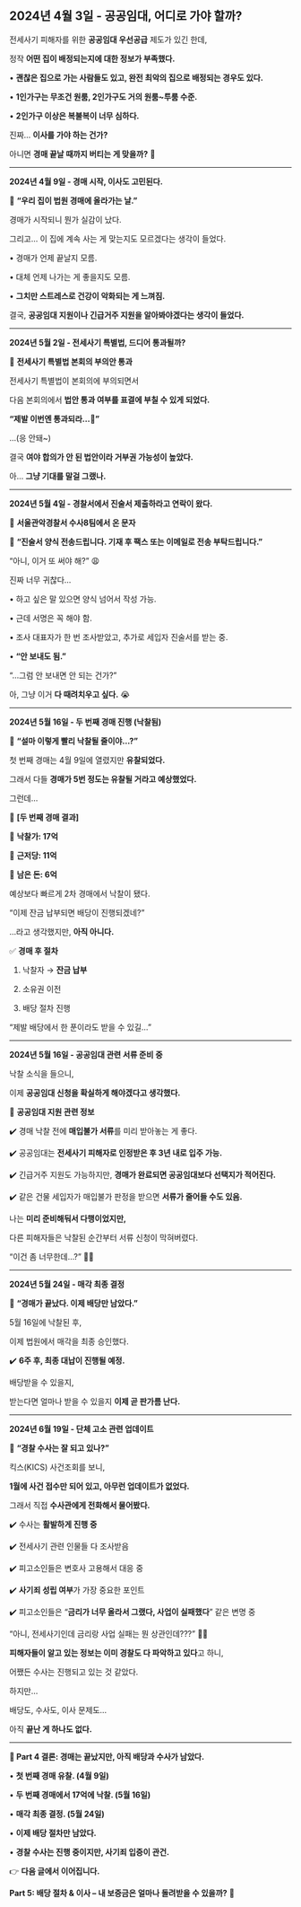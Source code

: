 ## **2024년 4월 3일 - 공공임대, 어디로 가야 할까?**

  

전세사기 피해자를 위한 **공공임대 우선공급** 제도가 있긴 한데,

정작 **어떤 집이 배정되는지에 대한 정보가 부족했다.**

  

• **괜찮은 집으로 가는 사람들도 있고, 완전 최악의 집으로 배정되는 경우도 있다.**

• **1인가구는 무조건 원룸, 2인가구도 거의 원룸~투룸 수준.**

• **2인가구 이상은 복불복이 너무 심하다.**

  

진짜… **이사를 가야 하는 건가?**

아니면 **경매 끝날 때까지 버티는 게 맞을까?** 🤔

---

**2024년 4월 9일 - 경매 시작, 이사도 고민된다.**

  

📌 **“우리 집이 법원 경매에 올라가는 날.”**

  

경매가 시작되니 뭔가 실감이 났다.

그리고… 이 집에 계속 사는 게 맞는지도 모르겠다는 생각이 들었다.

• 경매가 언제 끝날지 모름.

• 대체 언제 나가는 게 좋을지도 모름.

• **그치만 스트레스로 건강이 악화되는 게 느껴짐.**

  

결국, **공공임대 지원이나 긴급거주 지원을 알아봐야겠다는 생각이 들었다.**

---

**2024년 5월 2일 - 전세사기 특별법, 드디어 통과될까?**

  

📌 **전세사기 특별법 본회의 부의안 통과**

  

전세사기 특별법이 본회의에 부의되면서

다음 본회의에서 **법안 통과 여부를 표결에 부칠 수 있게 되었다.**

  

**“제발 이번엔 통과되라…🙏”**

  

…(응 안돼~)

  

결국 **여야 합의가 안 된 법안이라 거부권 가능성이 높았다.**

아… **그냥 기대를 말걸 그랬나.**

---

**2024년 5월 4일 - 경찰서에서 진술서 제출하라고 연락이 왔다.**

  

📩 **서울관악경찰서 수사8팀에서 온 문자**

  

📜 **“진술서 양식 전송드립니다. 기재 후 팩스 또는 이메일로 전송 부탁드립니다.”**

  

“아니, 이거 또 써야 해?” 😩

진짜 너무 귀찮다…

  

• 하고 싶은 말 있으면 양식 넘어서 작성 가능.

• 근데 서명은 꼭 해야 함.

• 조사 대표자가 한 번 조사받았고, 추가로 세입자 진술서를 받는 중.

• **“안 보내도 됨.”**

  

“…그럼 안 보내면 안 되는 건가?”

아, 그냥 이거 **다 때려치우고 싶다.** 😭

---

**2024년 5월 16일 - 두 번째 경매 진행 (낙찰됨)**

  

📌 **“설마 이렇게 빨리 낙찰될 줄이야…?”**

  

첫 번째 경매는 4월 9일에 열렸지만 **유찰되었다.**

그래서 다들 **경매가 5번 정도는 유찰될 거라고 예상했었다.**

  

그런데…

  

📢 **[두 번째 경매 결과]**

  

🔹 **낙찰가: 17억**

🔹 **근저당: 11억**

🔹 **남은 돈: 6억**

  

예상보다 빠르게 2차 경매에서 낙찰이 됐다.

“이제 잔금 납부되면 배당이 진행되겠네?”

  

…라고 생각했지만, **아직 아니다.**

  

✅ **경매 후 절차**

1. 낙찰자 → **잔금 납부**

2. 소유권 이전

3. 배당 절차 진행

  

“제발 배당에서 한 푼이라도 받을 수 있길…”

---

**2024년 5월 16일 - 공공임대 관련 서류 준비 중**

  

낙찰 소식을 들으니,

이제 **공공임대 신청을 확실하게 해야겠다고 생각했다.**

  

📌 **공공임대 지원 관련 정보**

✔️ 경매 낙찰 전에 **매입불가 서류**를 미리 받아놓는 게 좋다.

✔️ 공공임대는 **전세사기 피해자로 인정받은 후 3년 내로 입주 가능.**

✔️ 긴급거주 지원도 가능하지만, **경매가 완료되면 공공임대보다 선택지가 적어진다.**

✔️ 같은 건물 세입자가 매입불가 판정을 받으면 **서류가 줄어들 수도 있음.**

  

나는 **미리 준비해둬서 다행이었지만,**

다른 피해자들은 낙찰된 순간부터 서류 신청이 막혀버렸다.

  

“이건 좀 너무한데…?” 🤦‍♂️

---

**2024년 5월 24일 - 매각 최종 결정**

  

📌 **“경매가 끝났다. 이제 배당만 남았다.”**

  

5월 16일에 낙찰된 후,

이제 법원에서 매각을 최종 승인했다.

  

✔️ **6주 후, 최종 대납이 진행될 예정.**

  

배당받을 수 있을지,

받는다면 얼마나 받을 수 있을지 **이제 곧 판가름 난다.**

---

**2024년 6월 19일 - 단체 고소 관련 업데이트**

  

📌 **“경찰 수사는 잘 되고 있나?”**

  

킥스(KICS) 사건조회를 보니,

**1월에 사건 접수만 되어 있고, 아무런 업데이트가 없었다.**

  

그래서 직접 **수사관에게 전화해서 물어봤다.**

  

✔️ 수사는 **활발하게 진행 중**

✔️ 전세사기 관련 인물들 다 조사받음

✔️ 피고소인들은 변호사 고용해서 대응 중

✔️ **사기죄 성립 여부**가 가장 중요한 포인트

✔️ 피고소인들은 “**금리가 너무 올라서 그랬다, 사업이 실패했다**” 같은 변명 중

  

“아니, 전세사기인데 금리랑 사업 실패는 뭔 상관인데???” 🤦‍♂️

  

**피해자들이 알고 있는 정보는 이미 경찰도 다 파악하고 있다**고 하니,

어쨌든 수사는 진행되고 있는 것 같았다.

  

하지만…

  

배당도, 수사도, 이사 문제도…

아직 **끝난 게 하나도 없다.**

---

**📌 Part 4 결론: 경매는 끝났지만, 아직 배당과 수사가 남았다.**

  

• **첫 번째 경매 유찰. (4월 9일)**

• **두 번째 경매에서 17억에 낙찰. (5월 16일)**

• **매각 최종 결정. (5월 24일)**

• **이제 배당 절차만 남았다.**

• **경찰 수사는 진행 중이지만, 사기죄 입증이 관건.**

  

👉 **다음 글에서 이어집니다.**

  

**Part 5: 배당 절차 & 이사 – 내 보증금은 얼마나 돌려받을 수 있을까?** 🚧